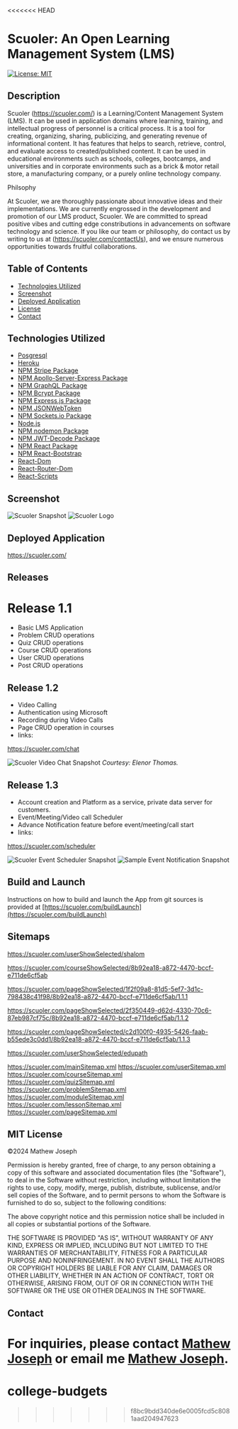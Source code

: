 <<<<<<< HEAD
# Scuoler: An Open Learning Management System (LMS)

[![License: MIT](https://img.shields.io/github/license/mathewjoseph31/schools?style=plastic)](https://opensource.org/licenses/MIT)

## Description

Scuoler (https://scuoler.com/) is a Learning/Content Management System (LMS). It can be used in application domains where learning, training, and intellectual progress of personnel is a critical process. It is a tool for creating, organizing, sharing, publicizing, and generating revenue of informational content. It has features that helps to search, retrieve, control, and evaluate access to created/published content. It can be used in educational environments such as schools, colleges, bootcamps, and universities and in corporate environments such as a brick & motor retail store, a manufacturing company, or a purely online technology company.

Philsophy

At Scuoler, we are thoroughly passionate about innovative ideas and their implementations. We are currently engrossed in the development and promotion of our LMS product, Scuoler. We are committed to spread positive vibes and cutting edge constributions in advancements on software technology and science. If you like our team or philosophy, do contact us by writing to us at (https://scuoler.com/contactUs), and we ensure numerous opportunities towards fruitful collaborations.

## Table of Contents

- [Technologies Utilized](#Technologies)
- [Screenshot](#Screen)
- [Deployed Application](#Deployed)
- [License](#MIT)
- [Contact](#Contact)

## Technologies Utilized

- [Posgresql](https://www.postgresql.org/)
- [Heroku](https://www.heroku.com)
- [NPM Stripe Package](https://www.npmjs.com/package/stripe)
- [NPM Apollo-Server-Express Package](https://www.npmjs.com/package/apollo-server-express)
- [NPM GraphQL Package](https://www.npmjs.com/package/graphql)
- [NPM Bcrypt Package](https://www.npmjs.com/package/bcrypt)
- [NPM Express.js Package](https://www.npmjs.com/package/express)
- [NPM JSONWebToken](https://www.npmjs.com/package/jsonwebtoken)
- [NPM Sockets.io Package](https://www.npmjs.com/package/socket.io)
- [Node.js](https://nodejs.org/en/)
- [NPM nodemon Package](https://www.npmjs.com/package/nodemon)
- [NPM JWT-Decode Package](https://www.npmjs.com/package/jwt-decode)
- [NPM React Package](https://www.npmjs.com/package/react)
- [NPM React-Bootstrap](https://www.npmjs.com/package/react-bootstrap)
- [React-Dom](https://www.npmjs.com/package/react-dom)
- [React-Router-Dom](https://www.npmjs.com/package/react-router-dom)
- [React-Scripts](https://www.npmjs.com/package/react-scripts)

## Screenshot

![Scuoler Snapshot](./img/scuoler.png)
![Scuoler Logo](./img/scuoler_logo.svg)

## Deployed Application

https://scuoler.com/

## Releases

# Release 1.1

- Basic LMS Application
- Problem CRUD operations
- Quiz CRUD operations
- Course CRUD operations
- User CRUD operations
- Post CRUD operations

## Release 1.2

- Video Calling
- Authentication using Microsoft
- Recording during Video Calls
- Page CRUD operation in courses
- links:

https://scuoler.com/chat

![Scuoler Video Chat Snapshot](./img/scuoler_chat.png)
_Courtesy: Elenor Thomas._

## Release 1.3

- Account creation and Platform as a service, private data server for customers.
- Event/Meeting/Video call Scheduler
- Advance Notification feature before event/meeting/call start
- links:

https://scuoler.com/scheduler

![Scuoler Event Scheduler Snapshot](./img/scuoler_scheduler.png)
![Sample Event Notification Snapshot](./img/scuoler_notification.png)

## Build and Launch

Instructions on how to build and launch the App from git sources is provided at [https://scuoler.com/buildLaunch](https://scuoler.com/buildLaunch)

## Sitemaps

https://scuoler.com/userShowSelected/shalom

https://scuoler.com/courseShowSelected/8b92ea18-a872-4470-bccf-e711de6cf5ab

https://scuoler.com/pageShowSelected/1f2f09a8-81d5-5ef7-3d1c-798438c41f98/8b92ea18-a872-4470-bccf-e711de6cf5ab/1.1.1

https://scuoler.com/pageShowSelected/2f350449-d62d-4330-70c6-87eb987cf75c/8b92ea18-a872-4470-bccf-e711de6cf5ab/1.1.2

https://scuoler.com/pageShowSelected/c2d100f0-4935-5426-faab-b55ede3c0dd1/8b92ea18-a872-4470-bccf-e711de6cf5ab/1.1.3

https://scuoler.com/userShowSelected/edupath

https://scuoler.com/mainSitemap.xml
https://scuoler.com/userSitemap.xml
https://scuoler.com/courseSitemap.xml
https://scuoler.com/quizSitemap.xml
https://scuoler.com/problemSitemap.xml
https://scuoler.com/moduleSitemap.xml
https://scuoler.com/lessonSitemap.xml
https://scuoler.com/pageSitemap.xml

## MIT License

&copy;2024 Mathew Joseph

Permission is hereby granted, free of charge, to any person obtaining a copy
of this software and associated documentation files (the "Software"), to deal
in the Software without restriction, including without limitation the rights
to use, copy, modify, merge, publish, distribute, sublicense, and/or sell
copies of the Software, and to permit persons to whom the Software is
furnished to do so, subject to the following conditions:

The above copyright notice and this permission notice shall be included in all
copies or substantial portions of the Software.

THE SOFTWARE IS PROVIDED "AS IS", WITHOUT WARRANTY OF ANY KIND, EXPRESS OR
IMPLIED, INCLUDING BUT NOT LIMITED TO THE WARRANTIES OF MERCHANTABILITY,
FITNESS FOR A PARTICULAR PURPOSE AND NONINFRINGEMENT. IN NO EVENT SHALL THE
AUTHORS OR COPYRIGHT HOLDERS BE LIABLE FOR ANY CLAIM, DAMAGES OR OTHER
LIABILITY, WHETHER IN AN ACTION OF CONTRACT, TORT OR OTHERWISE, ARISING FROM,
OUT OF OR IN CONNECTION WITH THE SOFTWARE OR THE USE OR OTHER DEALINGS IN THE
SOFTWARE.

## Contact

For inquiries, please contact [Mathew Joseph](https://scuoler.com/contactUs)
or email me [Mathew Joseph](mailto:mathew@scuoler.com).
=======
# college-budgets
>>>>>>> f8bc9bdd340de6e0005fcd5c8081aad204947623

